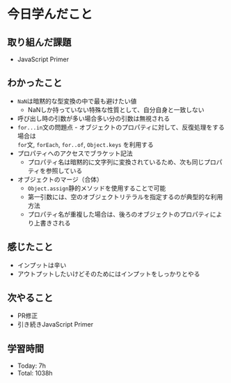 # 今日学んだこと
## 取り組んだ課題
- JavaScript Primer
## わかったこと
- `NaN`は暗黙的な型変換の中で最も避けたい値
    - NaNしか持っていない特殊な性質として、自分自身と一致しない
- 呼び出し時の引数が多い場合多い分の引数は無視される
- `for...in`文の問題点
      - オブジェクトのプロパティに対して、反復処理をする場合は<br>`for`文, `forEach`, `for..of`, `Object.keys` を利用する
- プロパティへのアクセスでブラケット記法
    - プロパティ名は暗黙的に文字列に変換されているため、次も同じプロパティを参照している
- オブジェクトのマージ（合体）
    - `Object.assign`静的メソッドを使用することで可能
    - 第一引数には、空のオブジェクトリテラルを指定するのが典型的な利用方法
    - プロパティ名が重複した場合は、後ろのオブジェクトのプロパティにより上書きされる
## 感じたこと
- インプットは辛い
- アウトプットしたいけどそのためにはインプットをしっかりとやる
## 次やること
- PR修正
- 引き続きJavaScript Primer
## 学習時間
- Today: 7h
- Total: 1038h